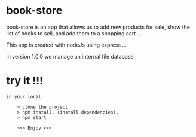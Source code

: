 # book-store

book-store is an app that allows us to add new products for sale, show the list of books to sell, and add them to a shopping cart ...

This app is created with nodeJs using express ...

in version 1.0.0 we manage an internal file database

# try it !!!

    in your local

        > clone the project
        > npm install. (install dependencies).
        > npm start

        >>> Enjoy <<<
